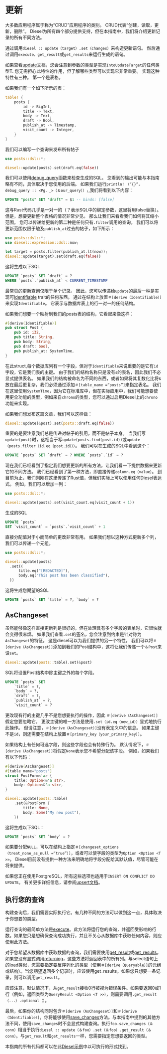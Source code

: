 # 更新

大多数应用程序属于称为“CRUD”应用程序的类别。 CRUD代表“创建，读取，更新，删除”。 Diesel为所有四个部分提供支持，但在本指南中，我们将介绍更新记录的所有不同方法。

通过调用`diesel :: update（target）.set（changes）`来构造更新语句。 然后通过调用`execute，get_result`或`get_results`来运行生成的语句。

如果查看[update](http://docs.diesel.rs/diesel/fn.update.html)文档，您会注意到参数的类型是实现`IntoUpdateTarget`的任何类型T. 您无需担心此特性的作用，但了解哪些类型可以实现它非常重要。 实现这种特性有三种。 第一个是表格。

如果我们有一个如下所示的表：

```rust
table! {
    posts {
        id -> BigInt,
        title -> Text,
        body -> Text,
        draft -> Bool,
        publish_at -> Timestamp,
        visit_count -> Integer,
    }
}
```

我们可以编写一个查询来发布所有帖子

```rust
use posts::dsl::*;

diesel::update(posts).set(draft.eq(false))
```

我们可以使用[debug_query](http://docs.diesel.rs/diesel/fn.debug_query.html)函数来检查生成的SQL。 您看到的输出可能与本指南略有不同，具体取决于您使用的后端。 如果我们运行`println！（“{}”，debug_query :: <Pg，_>（＆our_query））;`,我们将看到以下内容：

```sql
UPDATE "posts" SET "draft" = $1 -- binds: [false]
```

这与Rust代码几乎是一对一的（？表示SQL中的绑定参数，这里将用false替换）。 但是，想要更新整个表格的情况非常少见。 那么让我们来看看我们如何将其缩小范围。 您可以传递给更新的第二种是任何只有`.filter`调用的查询。 我们可以将更新范围仅限于触及`publish_at`过去的帖子，如下所示：

```rust
use posts::dsl::*;
use diesel::expression::dsl::now;

let target = posts.filter(publish_at.lt(now));
diesel::update(target).set(draft.eq(false))
```

这将生成以下SQL

```sql
UPDATE `posts` SET `draft` = ?
WHERE `posts`.`publish_at` < CURRENT_TIMESTAMP
```

最常见的更新查询仅限于单个记录。 因此，您可以传递给`update`的最后一种是实现可[Identifiable](http://docs.diesel.rs/diesel/associations/trait.Identifiable.html) trait的任何东西。 通过在结构上放置`＃[derive（Identifiable）]`来实现`Identifiable`。 它表示与数据库表上的行一对一的任何结构。

如果我们想要一个映射到我们的posts表的结构，它看起来像这样：

```rust
#[derive(Identifiable)]
pub struct Post {
    pub id: i32,
    pub title: String,
    pub body: String,
    pub draft: bool,
    pub publish_at: SystemTime,
}
```

在此struct,每个数据库列有一个字段，但对于`Identifiable`来说重要的是它有`id`字段，它是我们表的主键。 由于我们的结构名称只是没有`s`的表名，因此我们不必显式提供表名。 如果我们的结构被命名为不同的东西，或者如果将其复数化比将s放在最后更复杂，我们必须通过添加`＃[table_name =“posts”]`来指定表名。 我们在这里使用`SystemTime`，因为它在标准库中，但在实际应用中，我们可能想要使用更全功能的类型，例如来自`chrono`的类型，您可以通过启用Diesel上的`chrono`功能来实现。

如果我们想发布这篇文章，我们可以这样做：

```rust
diesel::update(&post).set(posts::draft.eq(false))
```

重要的是要注意我们总是传递对帖子的引用，而不是帖子本身。 当我们写 `update(post)`时，这相当于写`update(posts.find(post.id))`或`update（posts.filter（id.eq（post.id）））`。 我们可以在生成的SQL中看到这个：

```sql
UPDATE `posts` SET `draft` = ? WHERE `posts`.`id` = ?
```

现在我们已经看到了指定我们想要更新的所有方法，让我们看一下提供数据来更新它的不同方法。 我们已经看到了第一种方法，即直接传递`column.eq（value）`。 到目前为止，我们刚刚在这里传递了Rust值，但我们实际上可以使用任何Diesel表达式。 例如，我们可以增加一列：

```rust
use posts::dsl::*;

diesel::update(posts).set(visit_count.eq(visit_count + 1))
```

生成的SQL

```sql
UPDATE `posts`
SET `visit_count` = `posts`.`visit_count` + 1
```

直接分配值对于小而简单的更改非常有用。 如果我们想以这种方式更新多个列，我们可以传递一个元组。

```rust
use posts::dsl::*;

diesel::update(posts)
  .set((
      title.eq("[REDACTED]"),
      body.eq("This post has been classified"),
  ))
```

这将生成您期望的SQL

```sql
UPDATE `posts` SET `title` = ?, `body` = ?
```

## AsChangeset

虽然能够像这样直接更新列是很好的，但在处理具有多个字段的表单时，它很快就会变得很麻烦。 如果我们查看`.set`的签名，您会注意到约束是针对称为`AsChangeset`的特征。 这是diesel可以为我们提供的另一个特性。 我们可以将`＃[derive（AsChangeset）]`添加到我们的Post结构中，这将让我们传递一个`＆Post`来设`set`。

```rust
diesel::update(posts::table).set(&post)
```

SQL将设置Post结构中除主键之外的每个字段。

```sql
UPDATE `posts` SET
    `title` = ?,
    `body` = ?,
    `draft` = ?,
    `publish_at` = ?,
    `visit_count` = ?
```

更改现有行的主键几乎不是您想要执行的操作，因此 `＃[derive（AsChangeset）]`假定您要忽略它。 更改主键的唯一方法是使用`.set（id.eq（new_id））`显式地执行此操作。 但请注意，`＃[derive（AsChangeset）]`没有表定义中的信息。 如果主键不是`id`，则还需要在结构上放置`＃[primary_key（your_primary_key）]`。

如果结构上有任何可选字段，则这些字段也会有特殊行为。 默认情况下，`＃[derive（AsChangeset）]`将假定`None`表示您不希望分配该字段。 例如，如果我们有以下代码：

```rust
#[derive(AsChangeset)]
#[table_name="posts"]
struct PostForm<'a> {
    title: Option<&'a str>,
    body: Option<&'a str>,
}

diesel::update(posts::table)
    .set(&PostForm {
        title: None,
        body: Some("My new post"),
    })
```

这将生成以下SQL：

```sql
UPDATE `posts` SET `body` = ?
```

如果要分配`NULL`，可以在结构上指定`＃[changeset_options（treat_none_as_null =“true”）]`，或者可以使字段的类型为`Option <Option <T >>`。 Diesel目前没有提供一种方法来明确地将字段分配给其默认值，尽管可能在将来提供。

如果您正在使用PostgreSQL，所有这些选项也适用于`INSERT ON CONFLICT DO UPDATE`。 有关更多详细信息，请参阅[upsert文档](http://docs.diesel.rs/diesel/pg/upsert/index.html)。

## 执行您的查询

构建查询后，我们需要实际执行它。有几种不同的方法可以做到这一点，具体取决于你想要的类型。

运行查询的最简单方法是[execute](http://docs.diesel.rs/diesel/query_dsl/trait.RunQueryDsl.html#tymethod.execute)。此方法将运行您的查询，并返回受影响的行数。如果您只是想确保查询成功执行，并且不关心从数据库中获取任何内容，则应使用此方法。

对于您希望从数据库中获取数据的查询，我们需要使用[get_result](http://docs.diesel.rs/diesel/query_dsl/trait.RunQueryDsl.html#method.get_result)或[get_results](http://docs.diesel.rs/diesel/query_dsl/trait.RunQueryDsl.html#method.get_results)。如果您没有显式调用[returning](http://docs.diesel.rs/diesel/query_builder/struct.UpdateStatement.html#method.returning)，这些方法将返回表中的所有列。与select语句上的[load](http://docs.diesel.rs/diesel/query_dsl/trait.RunQueryDsl.html#method.load)类似，您需要指定要反序列化的类型（使用`＃[derive（Queryable）]`的元组或结构）。当您期望返回多个记录时，应该使用get_results。如果您只想要一条记录，则可以调用`get_result`。

应该注意，默认情况下，从`get_result`接收0行被视为错误条件。如果要返回0或1行（例如，返回类型为`QueryResult <Option <T >>）`，则需要调用`.get_result（...）.optional（）`。

最后，如果你的结构同时包含`＃[derive（AsChangeset）]`和`＃[derive（Identifiable）]`，你将能够使用[save_changes](http://docs.diesel.rs/diesel/query_dsl/trait.SaveChangesDsl.html#method.save_changes)方法。与本指南中提到的其他方法不同，使用`save_changes`时不会显式构建查询。执行`foo.save_changes（＆conn）`相当于执行`diesel :: update（＆foo）.set（＆foo）.get_result（＆conn）`。与`get_result`和`get_results`一样，您需要指定您想要返回的类型。

本指南的所有代码都可以在此[Diesel示例](https://github.com/diesel-rs/diesel/tree/v1.3.0/examples/postgres/all_about_updates/src/lib.rs)中以可执行的形式找到。